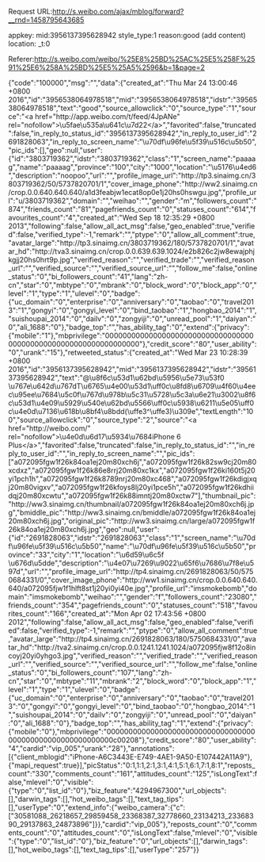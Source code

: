 Request URL:http://s.weibo.com/ajax/mblog/forward?__rnd=1458795643685

appkey:
mid:3956137395628942
style_type:1
reason:good	(add content)
location:
_t:0

Referer:http://s.weibo.com/weibo/%25E8%25BD%25AC%25E5%258F%2591%25E6%258A%25BD%25E5%25A5%2596&b=1&page=2

{"code":"100000","msg":"","data":{"created_at":"Thu Mar 24 13:00:46 +0800 2016","id":"3956538064978518","mid":"3956538064978518","idstr":"3956538064978518","text":"good","source_allowclick":"0","source_type":"1","source":"<a href=\"http:\/\/app.weibo.com\/t\/feed\/4JpANe\" rel=\"nofollow\">\u5fae\u535a\u641c\u7d22<\/a>","favorited":false,"truncated":false,"in_reply_to_status_id":"3956137395628942","in_reply_to_user_id":"2691828063","in_reply_to_screen_name":"\u70df\u96fe\u5f39\u516c\u5b50","pic_ids":[],"geo":null,"user":{"id":"3803719362","idstr":"3803719362","class":"1","screen_name":"paaaag","name":"paaaag","province":"100","city":"1000","location":"\u5176\u4ed6","description":"noopoo","url":"","profile_image_url":"http:\/\/tp3.sinaimg.cn\/3803719362\/50\/5737820701\/1","cover_image_phone":"http:\/\/ww2.sinaimg.cn\/crop.0.0.640.640.640\/a1d3feabjw1ecat8op0e1j20hs0hswgu.jpg","profile_url":"u\/3803719362","domain":"","weihao":"","gender":"m","followers_count":"874","friends_count":"81","pagefriends_count":"0","statuses_count":"614","favourites_count":"4","created_at":"Wed Sep 18 12:35:29 +0800 2013","following":false,"allow_all_act_msg":false,"geo_enabled":true,"verified":false,"verified_type":-1,"remark":"","ptype":"0","allow_all_comment":true,"avatar_large":"http:\/\/tp3.sinaimg.cn\/3803719362\/180\/5737820701\/1","avatar_hd":"http:\/\/tva3.sinaimg.cn\/crop.0.0.639.639.1024\/e2b826c2jw8ewajphjkgjj20hs0hrt9p.jpg","verified_reason":"","verified_trade":"","verified_reason_url":"","verified_source":"","verified_source_url":"","follow_me":false,"online_status":"0","bi_followers_count":"41","lang":"zh-cn","star":"0","mbtype":"0","mbrank":"0","block_word":"0","block_app":"0","level":"1","type":"1","ulevel":"0","badge":{"uc_domain":"0","enterprise":"0","anniversary":"0","taobao":"0","travel2013":"1","gongyi":"0","gongyi_level":"0","bind_taobao":"1","hongbao_2014":"1","suishoupai_2014":"0","dailv":"0","zongyiji":"0","unread_pool":"1","daiyan":"0","ali_1688":"0"},"badge_top":"","has_ability_tag":"0","extend":{"privacy":{"mobile":"1"},"mbprivilege":"0000000000000000000000000000000000000000000000000000000000000000"},"credit_score":"80","user_ability":"0","urank":"15"},"retweeted_status":{"created_at":"Wed Mar 23 10:28:39 +0800 2016","id":"3956137395628942","mid":"3956137395628942","idstr":"3956137395628942","text":"@\u8f6c\u53d1\u62bd\u5956\u5e73\u53f0 \u767e\u642d\u767dT\u6765\u4e00\u53d1\uff0c\u8fd8\u6709\u4f60\u4eec\u95ee\u7684\u5c0f\u767d\u978b\u5c31\u5728\u5c3a\u6e21\u3002\u8f6c\u53d1\u4e09\u5929\u540e\u62bd\u5566\uff0c\u5938\u6211\u5e05\uff0c\u4e0d\u7136\u618b\u8bf4\u8bdd(\uffe3^\uffe3)\u309e","textLength":"100","source_allowclick":"0","source_type":"2","source":"<a href=\"http:\/\/weibo.com\/\" rel=\"nofollow\">\u4e0d\u6d17\u5934\u7684iPhone 6 Plus<\/a>","favorited":false,"truncated":false,"in_reply_to_status_id":"","in_reply_to_user_id":"","in_reply_to_screen_name":"","pic_ids":["a072095fgw1f26k84oa1ej20m80xch6j","a072095fgw1f26k82sw9cj20m80xcdxz","a072095fgw1f26k86e8rrj20m80xc1kx","a072095fgw1f26ki160t5j20yi1pch1h","a072095fgw1f26k8789nrj20m80xc468","a072095fgw1f26kdigjxqj20m80vigxv","a072095fgw1f26kfoys8lj20yi1pce5h","a072095fgw1f26kdhiidqj20m80xcwtu","a072095fgw1f26k88imntj20m80xctw7"],"thumbnail_pic":"http:\/\/ww3.sinaimg.cn\/thumbnail\/a072095fgw1f26k84oa1ej20m80xch6j.jpg","bmiddle_pic":"http:\/\/ww3.sinaimg.cn\/bmiddle\/a072095fgw1f26k84oa1ej20m80xch6j.jpg","original_pic":"http:\/\/ww3.sinaimg.cn\/large\/a072095fgw1f26k84oa1ej20m80xch6j.jpg","geo":null,"user":{"id":"2691828063","idstr":"2691828063","class":"1","screen_name":"\u70df\u96fe\u5f39\u516c\u5b50","name":"\u70df\u96fe\u5f39\u516c\u5b50","province":"33","city":"1","location":"\u6d59\u6c5f \u676d\u5dde","description":"\u4e07\u7269\u9022\u65f6\u7686\u7f8e\u597d","url":"","profile_image_url":"http:\/\/tp4.sinaimg.cn\/2691828063\/50\/5750684331\/0","cover_image_phone":"http:\/\/ww1.sinaimg.cn\/crop.0.0.640.640.640\/a072095fjw1f1hlft8st1j20yi0yi40e.jpg","profile_url":"imsmokebomb","domain":"imsmokebomb","weihao":"","gender":"f","followers_count":"23080","friends_count":"354","pagefriends_count":"0","statuses_count":"518","favourites_count":"166","created_at":"Mon Apr 02 17:43:56 +0800 2012","following":false,"allow_all_act_msg":false,"geo_enabled":false,"verified":false,"verified_type":-1,"remark":"","ptype":"0","allow_all_comment":true,"avatar_large":"http:\/\/tp4.sinaimg.cn\/2691828063\/180\/5750684331\/0","avatar_hd":"http:\/\/tva2.sinaimg.cn\/crop.0.0.1241.1241.1024\/a072095fjw8f12o8incoyj20yi0yhgo3.jpg","verified_reason":"","verified_trade":"","verified_reason_url":"","verified_source":"","verified_source_url":"","follow_me":false,"online_status":"0","bi_followers_count":"107","lang":"zh-cn","star":"0","mbtype":"11","mbrank":"2","block_word":"0","block_app":"1","level":"1","type":"1","ulevel":"0","badge":{"uc_domain":"0","enterprise":"0","anniversary":"0","taobao":"0","travel2013":"0","gongyi":"0","gongyi_level":"0","bind_taobao":"0","hongbao_2014":"1","suishoupai_2014":"0","dailv":"0","zongyiji":"0","unread_pool":"0","daiyan":"0","ali_1688":"0"},"badge_top":"","has_ability_tag":"1","extend":{"privacy":{"mobile":"0"},"mbprivilege":"0000000000000000000000000000000000000000000000000000000000c00208"},"credit_score":"80","user_ability":"4","cardid":"vip_005","urank":"28"},"annotations":[{"client_mblogid":"iPhone-A6C3443E-E749-4AE1-9A50-E107442A11A9"},{"mapi_request":true}],"picStatus":"0:1,1:1,2:1,3:1,4:1,5:1,6:1,7:1,8:1","reposts_count":"330","comments_count":"161","attitudes_count":"125","isLongText":false,"mlevel":"0","visible":{"type":"0","list_id":"0"},"biz_feature":"4294967300","url_objects":[],"darwin_tags":[],"hot_weibo_tags":[],"text_tag_tips":[],"userType":"0","extend_info":{"weibo_camera":{"c":["30581088_26218657_29859458_23368387_32778660_23134213_23368390_29137863_24873896"]}},"cardid":"vip_005"},"reposts_count":"0","comments_count":"0","attitudes_count":"0","isLongText":false,"mlevel":"0","visible":{"type":"0","list_id":"0"},"biz_feature":"0","url_objects":[],"darwin_tags":[],"hot_weibo_tags":[],"text_tag_tips":[],"userType":"257"}}